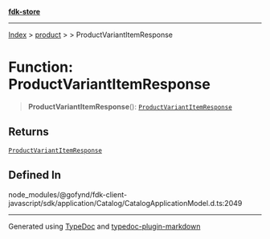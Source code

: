 [**fdk-store**](../../../README.md)
***

[Index](../../../API.md) > [product](../../README.md) > [<internal>](../README.md) > ProductVariantItemResponse

# Function: ProductVariantItemResponse

> **ProductVariantItemResponse**(): [`ProductVariantItemResponse`](../type-aliases/type-alias.ProductVariantItemResponse.md)

## Returns

[`ProductVariantItemResponse`](../type-aliases/type-alias.ProductVariantItemResponse.md)

## Defined In

node\_modules/@gofynd/fdk-client-javascript/sdk/application/Catalog/CatalogApplicationModel.d.ts:2049

***
Generated using [TypeDoc](https://typedoc.org/) and [typedoc-plugin-markdown](https://www.npmjs.com/package/typedoc-plugin-markdown)
